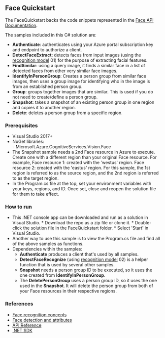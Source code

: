 ## Face Quickstart

The FaceQuickstart backs the code snippets represented in the [Face API Documentation](https://docs.microsoft.com/en-us/azure/cognitive-services/face/). 

The samples included in this C# solution are:

* **Authenticate**: authenticates using your Azure portal subscription key and endpoint to authorize a client.
* **DetectFaceExtract**: detects faces from input images (using the [recognition model](https://docs.microsoft.com/en-us/azure/cognitive-services/face/face-api-how-to-topics/specify-recognition-model) 01) for the purpose of extracting facial features. 
* **FindSimilar**: using a query image, it finds a similar face in a list of detected faces from other very similar face images.
* **IdentifyInPersonGroup**: Creates a person group from similar face images, then uses a group image for identifying who in the image is from an established person group.
* **Group**: groups together images that are similar. This is used if you do not need to create/define a person group.
* **Snapshot**: takes a snapshot of an existing person group in one region and copies it to another region.
* **Delete**: deletes a person group from a specific region.

### Prerequisites
* Visual Studio 2017+
* NuGet libraries: <br>
      - Microsoft.Azure.CognitiveServices.Vision.Face
* The Snapshot sample needs a 2nd Face resource in Azure to execute. Create one with a different region than your original Face resource. For example, Face resource 1: created with the 'westus' region. Face resource 2: created with the 'eastus' region. For this sample, the 1st region is referred to as the source region, and the 2nd region is referred to as the target region.
* In the Program.cs file at the top, set your environment variables with your keys, regions, and ID. Once set, close and reopen the solution file for them to take effect.

### How to run
* This .NET console app can be downloaded and run as a solution in Visual Studio.
      * Download the repo as a zip file or clone it.
      * Double-click the solution file in the FaceQuickstart folder.
      * Select 'Start' in Visual Studio. 
* Another way to use this sample is to view the Program.cs file and find all of the above samples as functions. 
* Dependencies within the samples: 
    - **Authenticate** produces a client that's used by all samples.
    - **DetectFaceRecognize** (using [recognition model](https://docs.microsoft.com/en-us/azure/cognitive-services/face/face-api-how-to-topics/specify-recognition-model) 02) is a helper function that is used by several other samples.
    - **Snapshot** needs a person group ID to be executed, so it uses the one created from **IdentifyInPersonGroup**. 
    - The **DeletePersonGroup** uses a person group ID, so it uses the one used in the **Snapshot**. It will delete the person group from both of your Face resources in their respective regions.

### References
* [Face recognition concepts](https://docs.microsoft.com/en-us/azure/cognitive-services/face/concepts/face-recognition)
* [Face detection and attributes](https://docs.microsoft.com/en-us/azure/cognitive-services/face/concepts/face-detection)
* [API Reference](https://docs.microsoft.com/en-us/azure/cognitive-services/face/apireference)
* [.NET SDK](https://docs.microsoft.com/en-us/dotnet/api/overview/azure/cognitiveservices/client/face?view=azure-dotnet)
